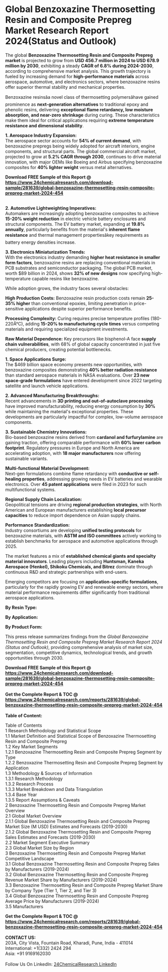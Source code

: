 <h1>Global Benzoxazine Thermosetting Resin and Composite Prepreg Market Research Report 2024(Status and Outlook)</h1><p>The global <strong>Benzoxazine Thermosetting Resin and Composite Prepreg market</strong> is projected to grow from <strong>USD 456.7 million in 2024 to USD 678.9 million by 2030</strong>, exhibiting a steady <strong>CAGR of 6.8% during 2024-2030</strong>, according to comprehensive market analysis. This growth trajectory is fueled by increasing demand for <strong>high-performance materials</strong> across aerospace, automotive, and electronics sectors, where benzoxazine resins offer superior thermal stability and mechanical properties.</p><p>Benzoxazine resinsâa novel class of thermosetting polymersâhave gained prominence as <strong>next-generation alternatives</strong> to traditional epoxy and phenolic resins, delivering <strong>exceptional flame retardancy, low moisture absorption, and near-zero shrinkage</strong> during curing. These characteristics make them ideal for critical applications requiring <strong>extreme temperature resistance and dimensional stability</strong>.</p><p><strong>1. Aerospace Industry Expansion:</strong><br>
The aerospace sector accounts for <strong>54% of current demand</strong>, with benzoxazine prepregs being widely adopted for aircraft interiors, engine components, and structural parts. The global commercial aircraft market, projected to grow at <strong>5.2% CAGR through 2030</strong>, continues to drive material innovation, with major OEMs like Boeing and Airbus specifying benzoxazine composites for <strong>40% lighter weight</strong> versus metal alternatives.</p><div><b>Download FREE Sample of this Report @ 
            <a href="https://www.24chemicalresearch.com/download-sample/281639/global-benzoxazine-thermosetting-resin-composite-prepreg-market-2024-454">
            https://www.24chemicalresearch.com/download-sample/281639/global-benzoxazine-thermosetting-resin-composite-prepreg-market-2024-454</a></b></div><br><p><strong>2. Automotive Lightweighting Imperatives:</strong><br>
Automakers are increasingly adopting benzoxazine composites to achieve <strong>15-20% weight reduction</strong> in electric vehicle battery enclosures and structural components. The EV battery market, expanding at <strong>19.8% annually</strong>, particularly benefits from the material's <strong>inherent flame resistance</strong> and thermal management propertiesâkey requirements as battery energy densities increase.</p><p><strong>3. Electronics Miniaturization Trends:</strong><br>
With the electronics industry demanding <strong>higher heat resistance in smaller form factors</strong>, benzoxazine resins are replacing conventional materials in PCB substrates and semiconductor packaging. The global PCB market, worth $89 billion in 2024, shows <strong>32% of new designs</strong> now specifying high-temperature capable resins like benzoxazine.</p><p>While adoption grows, the industry faces several obstacles:</p><p><strong>High Production Costs:</strong> Benzoxazine resin production costs remain <strong>25-35% higher</strong> than conventional epoxies, limiting penetration in price-sensitive applications despite superior performance benefits.</p><p><strong>Processing Complexity:</strong> Curing requires precise temperature profiles (180-220Â°C), adding <strong>15-20% to manufacturing cycle times</strong> versus competing materials and requiring specialized equipment investments.</p><p><strong>Raw Material Dependence:</strong> Key precursors like bisphenol-A face <strong>supply chain vulnerabilities</strong>, with 68% of global capacity concentrated in just five chemical producers, creating potential bottlenecks.</p><p><strong>1. Space Applications Surge:</strong><br>
The $469 billion space economy presents new opportunities, with benzoxazine composites demonstrating <strong>40% better radiation resistance</strong> than standard aerospace materials in NASA evaluations. Over <strong>23 new space-grade formulations</strong> have entered development since 2022 targeting satellite and launch vehicle applications.</p><p><strong>2. Advanced Manufacturing Breakthroughs:</strong><br>
Recent advancements in <strong>3D printing and out-of-autoclave processing</strong> have improved manufacturability, reducing energy consumption by <strong>30%</strong> while maintaining the material's exceptional properties. These developments are particularly impactful for complex, low-volume aerospace components.</p><p><strong>3. Sustainable Chemistry Innovations:</strong><br>
Bio-based benzoxazine resins derived from <strong>cardanol and furfurylamine</strong> are gaining traction, offering comparable performance with <strong>60% lower carbon footprint</strong>. Regulatory pressures in Europe and North America are accelerating adoption, with <strong>18 major manufacturers</strong> now offering sustainable variants.</p><p><strong>Multi-functional Material Development:</strong><br>
    Next-gen formulations combine flame retardancy with <strong>conductive or self-healing properties</strong>, addressing growing needs in EV batteries and wearable electronics. Over <strong>45 patent applications</strong> were filed in 2023 for such multifunctional systems.</p><p><strong>Regional Supply Chain Localization:</strong><br>
    Geopolitical tensions are driving <strong>regional production strategies</strong>, with North American and European manufacturers establishing <strong>local precursor capacities</strong> to reduce import dependence on Asian supply chains.</p><p><strong>Performance Standardization:</strong><br>
    Industry consortiums are developing <strong>unified testing protocols</strong> for benzoxazine materials, with <strong>ASTM and ISO committees</strong> actively working to establish benchmarks for aerospace and automotive applications through 2025.</p><p>The market features a mix of <strong>established chemical giants and specialty material innovators</strong>. Leading players including <strong>Huntsman, Kaneka Aerospace (Henkel), Shikoku Chemicals, and Bitrez</strong> dominate through continuous R&amp;D and strategic partnerships with end-users.</p><p>Emerging competitors are focusing on <strong>application-specific formulations</strong>, particularly for the rapidly growing EV and renewable energy sectors, where material performance requirements differ significantly from traditional aerospace applications.</p><p><strong>By Resin Type:</strong></p><p><strong>By Application:</strong></p><p><strong>By Product Form:</strong></p><p>This press release summarizes findings from the <em>Global Benzoxazine Thermosetting Resin and Composite Prepreg Market Research Report 2024 (Status and Outlook)</em>, providing comprehensive analysis of market size, segmentation, competitive dynamics, technological trends, and growth opportunities through 2030.</p><div><b>Download FREE Sample of this Report @ 
            <a href="https://www.24chemicalresearch.com/download-sample/281639/global-benzoxazine-thermosetting-resin-composite-prepreg-market-2024-454">
            https://www.24chemicalresearch.com/download-sample/281639/global-benzoxazine-thermosetting-resin-composite-prepreg-market-2024-454</a></b></div><br><div><b>Get the Complete Report & TOC @ 
            <a href="https://www.24chemicalresearch.com/reports/281639/global-benzoxazine-thermosetting-resin-composite-prepreg-market-2024-454">
            https://www.24chemicalresearch.com/reports/281639/global-benzoxazine-thermosetting-resin-composite-prepreg-market-2024-454</a></b></div><br>
            <b>Table of Content:</b><p>Table of Contents<br />
 1 Research Methodology and Statistical Scope<br />
 1.1 Market Definition and Statistical Scope of Benzoxazine Thermosetting Resin and Composite Prepreg<br />
 1.2 Key Market Segments<br />
 1.2.1 Benzoxazine Thermosetting Resin and Composite Prepreg Segment by Type<br />
 1.2.2 Benzoxazine Thermosetting Resin and Composite Prepreg Segment by Application<br />
 1.3 Methodology & Sources of Information<br />
 1.3.1 Research Methodology<br />
 1.3.2 Research Process<br />
 1.3.3 Market Breakdown and Data Triangulation<br />
 1.3.4 Base Year<br />
 1.3.5 Report Assumptions & Caveats<br />
 2 Benzoxazine Thermosetting Resin and Composite Prepreg Market Overview<br />
 2.1 Global Market Overview<br />
 2.1.1 Global Benzoxazine Thermosetting Resin and Composite Prepreg Market Size (M USD) Estimates and Forecasts (2019-2030)<br />
 2.1.2 Global Benzoxazine Thermosetting Resin and Composite Prepreg Sales Estimates and Forecasts (2019-2030)<br />
 2.2 Market Segment Executive Summary<br />
 2.3 Global Market Size by Region<br />
 3 Benzoxazine Thermosetting Resin and Composite Prepreg Market Competitive Landscape<br />
 3.1 Global Benzoxazine Thermosetting Resin and Composite Prepreg Sales by Manufacturers (2019-2024)<br />
 3.2 Global Benzoxazine Thermosetting Resin and Composite Prepreg Revenue Market Share by Manufacturers (2019-2024)<br />
 3.3 Benzoxazine Thermosetting Resin and Composite Prepreg Market Share by Company Type (Tier 1, Tier 2, and Tier 3)<br />
 3.4 Global Benzoxazine Thermosetting Resin and Composite Prepreg Average Price by Manufacturers (2019-2024)<br />
 3.5 Manufacturers</p><div><b>Get the Complete Report & TOC @ 
            <a href="https://www.24chemicalresearch.com/reports/281639/global-benzoxazine-thermosetting-resin-composite-prepreg-market-2024-454">
            https://www.24chemicalresearch.com/reports/281639/global-benzoxazine-thermosetting-resin-composite-prepreg-market-2024-454</a></b></div><br><b>CONTACT US:</b><br>
            203A, City Vista, Fountain Road, Kharadi, Pune, India - 411014<br>
            International: +1(332) 2424 294<br>
            Asia: +91 9169162030 <br><br>
            Follow Us On LinkedIn: <a href="https://www.linkedin.com/company/24chemicalresearch/">24ChemicalResearch LinkedIn</a>